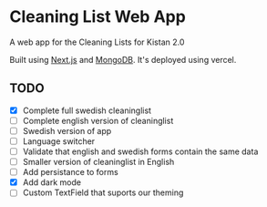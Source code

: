 # Cleaning List Web App

A web app for the Cleaning Lists for Kistan 2.0

Built using [Next.js](https://nextjs.org) and [MongoDB](https://www.mongodb.com). It's deployed using vercel.

## TODO

- [x] Complete full swedish cleaninglist
- [ ] Complete english version of cleaninglist
- [ ] Swedish version of app
- [ ] Language switcher
- [ ] Validate that english and swedish forms contain the same data
- [ ] Smaller version of cleaninglist in English
- [ ] Add persistance to forms
- [x] Add dark mode
- [ ] Custom TextField that suports our theming
